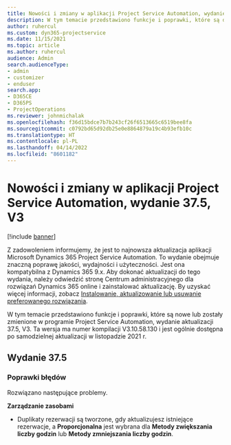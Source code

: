 ```yaml
---
title: Nowości i zmiany w aplikacji Project Service Automation, wydanie 37.5, V3
description: W tym temacie przedstawiono funkcje i poprawki, które są dostępne w programie Microsoft Dynamics 365 Project Service Automation, aktualizacja 37.5, V3.
author: ruhercul
ms.custom: dyn365-projectservice
ms.date: 11/15/2021
ms.topic: article
ms.author: ruhercul
audience: Admin
search.audienceType:
- admin
- customizer
- enduser
search.app:
- D365CE
- D365PS
- ProjectOperations
ms.reviewer: johnmichalak
ms.openlocfilehash: f36d15bdce7b7b243cf26f6513665c6519bee8fa
ms.sourcegitcommit: c0792bd65d92db25e0e8864879a19c4b93efb10c
ms.translationtype: HT
ms.contentlocale: pl-PL
ms.lasthandoff: 04/14/2022
ms.locfileid: "8601182"
---
```

# <a name="whats-new-or-changed-in-project-service-automation-update-release-375-v3"></a>Nowości i zmiany w aplikacji Project Service Automation, wydanie 37.5, V3

[!include [banner](../includes/psa-now-project-operations.md)]

Z zadowoleniem informujemy, że jest to najnowsza aktualizacja aplikacji Microsoft Dynamics 365 Project Service Automation. To wydanie obejmuje znaczną poprawę jakości, wydajności i użyteczności. Jest ona kompatybilna z Dynamics 365 9.x. Aby dokonać aktualizacji do tego wydania, należy odwiedzić stronę Centrum administracyjnego dla rozwiązań Dynamics 365 online i zainstalować aktualizację. By uzyskać więcej informacji, zobacz [Instalowanie, aktualizowanie lub usuwanie preferowanego rozwiązania](/power-platform/admin/install-remove-preferred-solution).

W tym temacie przedstawiono funkcje i poprawki, które są nowe lub zostały zmienione w programie Project Service Automation, wydanie aktualizacji 37.5, V3. Ta wersja ma numer kompilacji V3.10.58.130 i jest ogólnie dostępna po samodzielnej aktualizacji w listopadzie 2021 r.

## <a name="update-release-375"></a>Wydanie 37.5

### <a name="bug-fixes"></a>Poprawki błędów

Rozwiązano następujące problemy.

**Zarządzanie zasobami**
- Duplikaty rezerwacji są tworzone, gdy aktualizujesz istniejące rezerwacje, a **Proporcjonalna** jest wybrana dla **Metody zwiększania liczby godzin** lub **Metody zmniejszania liczby godzin**.
